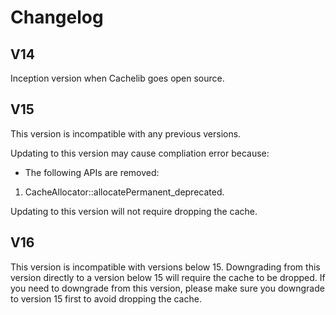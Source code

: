 # Changelog

## V14

Inception version when Cachelib goes open source.

## V15

This version is incompatible with any previous versions.

Updating to this version may cause compliation error because:
- The following APIs are removed:
1. CacheAllocator::allocatePermanent_deprecated.

Updating to this version will not require dropping the cache.

## V16

This version is incompatible with versions below 15. Downgrading from this version directly to a version below 15 will require the cache to be dropped. If you need to downgrade from this version, please make sure you downgrade to version 15 first to avoid dropping the cache.
